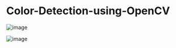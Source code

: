 # Color-Detection-using-OpenCV
![image](https://user-images.githubusercontent.com/64508977/213960852-ae9cb0bb-47ff-40a3-b299-eb3bd97cf489.png)

![image](https://user-images.githubusercontent.com/64508977/213960872-ec6aef7d-26eb-48e2-ae95-0a6f44bcba61.png)




